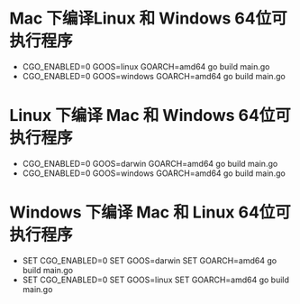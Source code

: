 # Mac 下编译Linux 和 Windows 64位可执行程序
- CGO_ENABLED=0 GOOS=linux GOARCH=amd64 go build main.go
- CGO_ENABLED=0 GOOS=windows GOARCH=amd64 go build main.go

# Linux 下编译 Mac 和 Windows 64位可执行程序
- CGO_ENABLED=0 GOOS=darwin GOARCH=amd64 go build main.go
- CGO_ENABLED=0 GOOS=windows GOARCH=amd64 go build main.go

# Windows 下编译 Mac 和 Linux 64位可执行程序
- SET CGO_ENABLED=0 SET GOOS=darwin SET GOARCH=amd64 go build main.go
- SET CGO_ENABLED=0 SET GOOS=linux SET GOARCH=amd64 go build main.go